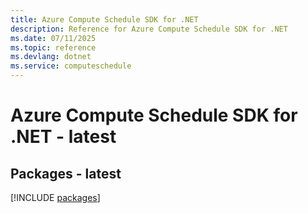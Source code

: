 ```yaml
---
title: Azure Compute Schedule SDK for .NET
description: Reference for Azure Compute Schedule SDK for .NET
ms.date: 07/11/2025
ms.topic: reference
ms.devlang: dotnet
ms.service: computeschedule
---
```

# Azure Compute Schedule SDK for .NET - latest
## Packages - latest
[!INCLUDE [packages](compute-schedule-index.md)]